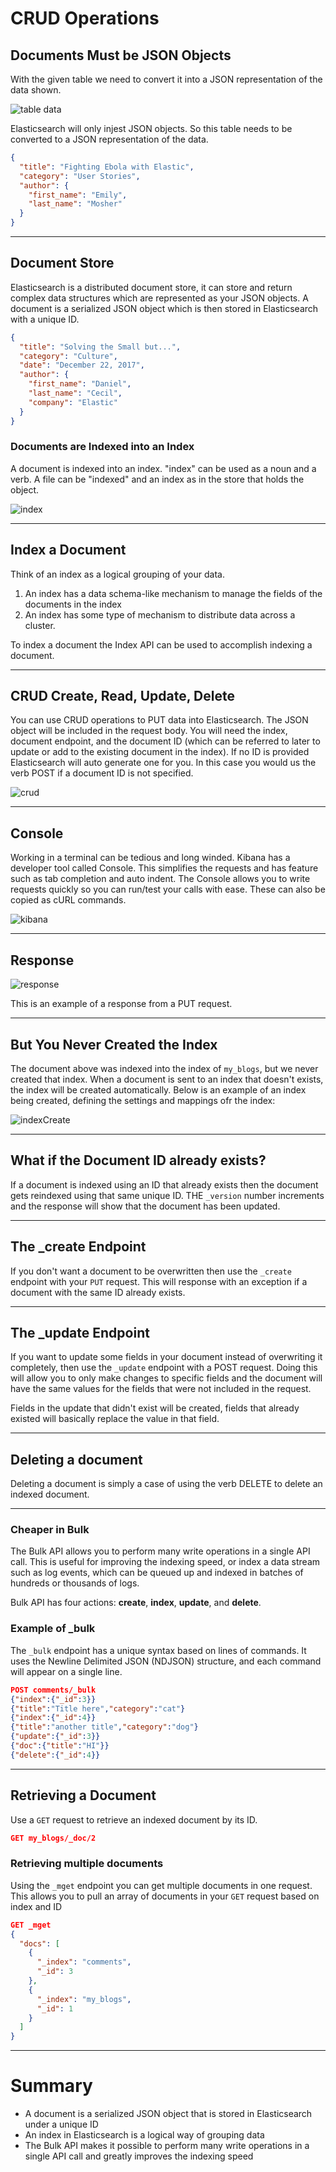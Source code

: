 # CRUD Operations

## Documents Must be JSON Objects

With the given table we need to convert it into a JSON representation of the data shown.

![table data](./assets/tableData.png)

Elasticsearch will only injest JSON objects. So this table needs to be converted to a JSON representation of the data.

```json
{
  "title": "Fighting Ebola with Elastic",
  "category": "User Stories",
  "author": {
    "first_name": "Emily",
    "last_name": "Mosher"
  }
}
```

---

## Document Store

Elasticsearch is a distributed document store, it can store and return complex data structures which are represented as your JSON objects. A document is a serialized JSON object which is then stored in Elasticsearch with a unique ID.

```json
{
  "title": "Solving the Small but...",
  "category": "Culture",
  "date": "December 22, 2017",
  "author": {
    "first_name": "Daniel",
    "last_name": "Cecil",
    "company": "Elastic"
  }
}
```

### Documents are Indexed into an Index

A document is indexed into an index. "index" can be used as a noun and a verb. A file can be "indexed" and an index as in the store that holds the object.

![index](./assets/index.png)

---

## Index a Document

Think of an index as a logical grouping of your data.

1. An index has a data schema-like mechanism to manage the fields of the documents in the index
2. An index has some type of mechanism to distribute data across a cluster.

To index a document the Index API can be used to accomplish indexing a document.

---

## CRUD  Create, Read, Update, Delete

You can use CRUD operations to PUT data into Elasticsearch. The JSON object will be included in the request body. You will need the index, document endpoint, and the document ID (which can be referred to later to update or add to the existing document in the index). If no ID is provided Elasticsearch will auto generate one for you. In this case you would us the verb POST if a document ID is not specified.

![crud](./assets/crud.png)

--- 

## Console

Working in a terminal can be tedious and long winded. Kibana has a developer tool called Console. This simplifies the requests and has feature such as tab completion and auto indent. The Console allows you to write requests quickly so you can run/test your calls with ease. These can also be copied as cURL commands.

![kibana](./assets/kibana.png)

---

## Response

![response](./assets/response.png)

This is an example of a response from a PUT request.

---

## But You Never Created the Index

The document above was indexed into the index of `my_blogs`, but we never created that index. When a document is sent to an index that doesn't exists, the index will be created automatically. Below is an example of an index being created, defining the settings and mappings ofr the index:

![indexCreate](./assets/indexCreate.png)

---

## What if the Document ID already exists?

If a document is indexed using an ID that already exists then the document gets reindexed using that same unique ID. THE `_version` number increments and the response will show that the document has been updated.

---

## The _create Endpoint

If you don't want a document to be overwritten then use the `_create` endpoint with your `PUT` request. This will response with an exception if a document with the same ID already exists.

---

## The _update Endpoint

If you want to update some fields in your document instead of overwriting it completely, then use the `_update` endpoint with a POST request. Doing this will allow you to only make changes to specific fields and the document will have the same values for the fields that were not included in the request.

Fields in the update that didn't exist will be created, fields that already existed will basically replace the value in that field.

---

## Deleting a document

Deleting a document is simply a case of using the verb DELETE to delete an indexed document.

---

### Cheaper in Bulk

The Bulk API allows you to perform many write operations in a single API call. This is useful for improving the indexing speed, or index a data stream such as log events, which can be queued up and indexed in batches of hundreds or thousands of logs.

Bulk API has four actions: **create**, **index**, **update**, and **delete**.

### Example of _bulk

The `_bulk` endpoint has a unique syntax based on lines of commands. It uses the Newline Delimited JSON (NDJSON) structure, and each command will appear on a single line.

```json
POST comments/_bulk
{"index":{"_id":3}}
{"title":"Title here","category":"cat"}
{"index":{"_id":4}}
{"title":"another title","category":"dog"}
{"update":{"_id":3}}
{"doc":{"title":"HI"}}
{"delete":{"_id":4}}
```

---

## Retrieving a Document

Use a `GET` request to retrieve an indexed document by its ID.

```json
GET my_blogs/_doc/2
```

### Retrieving multiple documents

Using the `_mget` endpoint you can get multiple documents in one request. This allows you to pull an array of documents in your `GET` request based on index and ID

```json
GET _mget
{
  "docs": [
    {
      "_index": "comments",
      "_id": 3
    },
    {
      "_index": "my_blogs",
      "_id": 1
    }
  ]
}
```

---

# Summary

* A document is a serialized JSON object that is stored in Elasticsearch under a unique ID
* An index in Elasticsearch is a logical way of grouping data
* The Bulk API makes it possible to perform many write operations in a single API call and greatly improves the indexing speed
